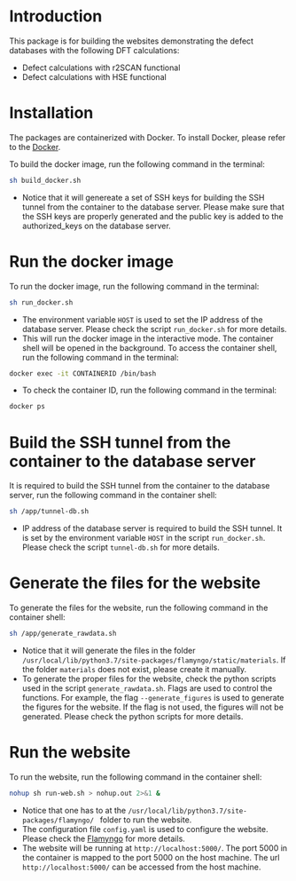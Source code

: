 # Introduction
This package is for building the websites demonstrating the defect databases with the following DFT calculations:
- Defect calculations with r2SCAN functional
- Defect calculations with HSE functional

# Installation
The packages are containerized with Docker. To install Docker, please refer to the [Docker](https://docs.docker.com/get-docker/).

To build the docker image, run the following command in the terminal:
```bash
sh build_docker.sh
```
- Notice that it will genereate a set of SSH keys for building the SSH tunnel from the container to the database server. Please make sure that the SSH keys are properly generated and the public key is added to the authorized_keys on the database server.

# Run the docker image
To run the docker image, run the following command in the terminal:
```bash
sh run_docker.sh
```
- The environment variable `HOST` is used to set the IP address of the database server. Please check the script `run_docker.sh` for more details.
- This will run the docker image in the interactive mode. The container shell will be opened in the background. To access the container shell, run the following command in the terminal:
```bash
docker exec -it CONTAINERID /bin/bash
```
- To check the container ID, run the following command in the terminal:
```bash
docker ps
```

# Build the SSH tunnel from the container to the database server
It is required to build the SSH tunnel from the container to the database server, run the following command in the container shell:
```bash
sh /app/tunnel-db.sh
``` 
- IP address of the database server is required to build the SSH tunnel. It is set by the environment variable `HOST` in the script `run_docker.sh`. Please check the script `tunnel-db.sh` for more details.

# Generate the files for the website
To generate the files for the website, run the following command in the container shell:
```bash
sh /app/generate_rawdata.sh
```
- Notice that it will generate the files in the folder `/usr/local/lib/python3.7/site-packages/flamyngo/static/materials`. If the folder `materials` does not exist, please create it manually.
- To generate the proper files for the website, check the python scripts used in the script `generate_rawdata.sh`. Flags are used to control the functions. For example, the flag `--generate_figures` is used to generate the figures for the website. If the flag is not used, the figures will not be generated. Please check the python scripts for more details.

# Run the website
To run the website, run the following command in the container shell:
```bash
nohup sh run-web.sh > nohup.out 2>&1 &
```
- Notice that one has to at the `/usr/local/lib/python3.7/site-packages/flamyngo/ ` folder to run the website.
- The configuration file `config.yaml` is used to configure the website. Please check the [Flamyngo](https://github.com/materialsvirtuallab/flamyngo) for more details.
- The website will be running at `http://localhost:5000/`. The port 5000 in the container is mapped to the port 5000 on the host machine. The url `http://localhost:5000/` can be accessed from the host machine.


